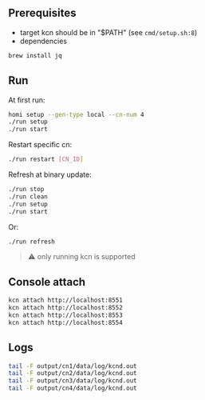 ## Prerequisites
- target kcn should be in "$PATH" (see `cmd/setup.sh:8`)
- dependencies
```bash
brew install jq
```

## Run

At first run:
```bash
homi setup --gen-type local --cn-num 4
./run setup
./run start
```

Restart specific cn:
```bash
./run restart [CN_ID]
```

Refresh at binary update:
```bash
./run stop
./run clean
./run setup
./run start
```
Or:
```bash
./run refresh
```

> :warning: only running kcn is supported

## Console attach
```bash
kcn attach http://localhost:8551
kcn attach http://localhost:8552
kcn attach http://localhost:8553
kcn attach http://localhost:8554
```

## Logs
```bash
tail -F output/cn1/data/log/kcnd.out
tail -F output/cn2/data/log/kcnd.out
tail -F output/cn3/data/log/kcnd.out
tail -F output/cn4/data/log/kcnd.out
```
